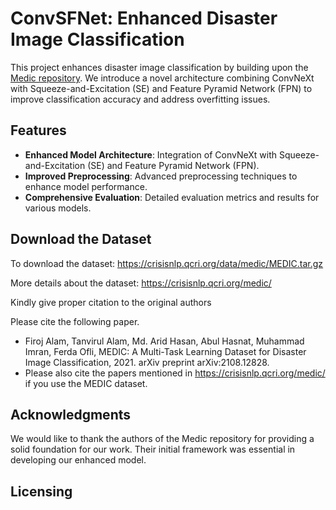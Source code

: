# ConvSFNet: Enhanced Disaster Image Classification

This project enhances disaster image classification by building upon the [Medic repository](https://github.com/firojalam/medic). We introduce a novel architecture combining ConvNeXt with Squeeze-and-Excitation (SE) and Feature Pyramid Network (FPN) to improve classification accuracy and address overfitting issues.

## Features

- **Enhanced Model Architecture**: Integration of ConvNeXt with Squeeze-and-Excitation (SE) and Feature Pyramid Network (FPN).
- **Improved Preprocessing**: Advanced preprocessing techniques to enhance model performance.
- **Comprehensive Evaluation**: Detailed evaluation metrics and results for various models.

## Download the Dataset

To download the dataset: https://crisisnlp.qcri.org/data/medic/MEDIC.tar.gz

More details about the dataset: https://crisisnlp.qcri.org/medic/

Kindly give proper citation to the original authors

Please cite the following paper.

- Firoj Alam, Tanvirul Alam, Md. Arid Hasan, Abul Hasnat, Muhammad Imran, Ferda Ofli, MEDIC: A Multi-Task Learning Dataset for Disaster Image Classification, 2021. arXiv preprint arXiv:2108.12828.
- Please also cite the papers mentioned in https://crisisnlp.qcri.org/medic/ if you use the MEDIC dataset.


## Acknowledgments
We would like to thank the authors of the Medic repository for providing a solid foundation for our work. Their initial framework was essential in developing our enhanced model.

## Licensing

